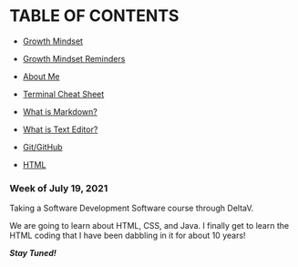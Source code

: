 # TABLE OF CONTENTS
- [Growth Mindset](/Mindset.md)

- [Growth Mindset Reminders](/Mindset.md)

- [About Me](/About_Me.md)

- [Terminal Cheat Sheet](/Terminal_Cheat_Sheet.md)

- [What is Markdown?](/What_is_Markdown?.md)

- [What is Text Editor?](/What_is_Text_Editor?.md)

- [Git/GitHub](/Git.md)

- [HTML](/HTML.md)

### Week of July 19, 2021

Taking a Software Development Software course through DeltaV.

We are going to learn about HTML, CSS, and Java. I finally get to learn the HTML coding that I have been dabbling in it for about 10 years!

**_Stay Tuned!_**